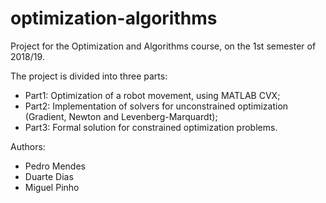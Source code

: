 optimization-algorithms
=======================

Project for the Optimization and Algorithms course, on the 1st semester of 2018/19.

The project is divided into three parts:
- Part1: Optimization of a robot movement, using MATLAB CVX;
- Part2: Implementation of solvers for unconstrained optimization (Gradient, Newton and Levenberg-Marquardt);
- Part3: Formal solution for constrained optimization problems.

Authors:
- Pedro Mendes
- Duarte Dias
- Miguel Pinho
